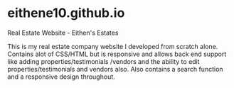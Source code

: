 # eithene10.github.io
Real Estate Website - Eithen's Estates

This is my real estate company website I developed from scratch alone. Contains alot of CSS/HTML but is responsive and allows back end support like adding properties/testimonials
/vendors and the ability to edit properties/testimonials and vendors also. Also contains a search function and a responsive design throughout.
